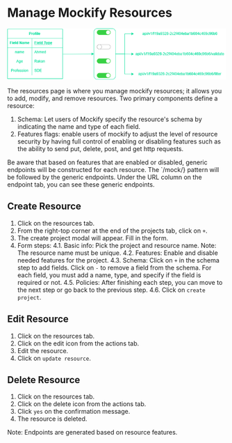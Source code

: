 # Manage Mockify Resources

![resources page](https://github.com/ARAldhafeeri/mockify-docs/blob/main/imgs/resourcespage.png?raw=true)

The resources page is where you manage mockify resources; it allows you to add, modify, and remove resources.  Two primary components define a resource:

1. Schema: Let users of Mockify specify the resource's schema by indicating the name and type of each field.
2. Features flags: enable users of mockify to adjust the level of resource security by having full control of enabling or disabling features such as the  ability to send put, delete, post, and get http requests.


Be aware that based on features that are enabled or disabled, generic endpoints will be constructed for each resource. The `<domainName>/mock/<resourceUID>} pattern will be followed by the generic endpoints. Under the URL column on the endpoint tab, you can see these generic endpoints.

## Create Resource

1. Click on the resources tab.
2. From the right-top corner at the end of the projects tab, click on `+`.
3. The create project modal will appear. Fill in the form.
4. Form steps:
   4.1. Basic info: Pick the project and resource name. Note: The resource name must be unique.
   4.2. Features: Enable and disable needed features for the project.
   4.3. Schema: Click on `+` in the schema step to add fields. Click on `-` to remove a field from the schema. For each field, you must add a name, type, and specify if the field is required or not.
   4.5. Policies: After finishing each step, you can move to the next step or go back to the previous step.
   4.6. Click on `create project`.

## Edit Resource

1. Click on the resources tab.
2. Click on the edit icon from the actions tab.
3. Edit the resource.
4. Click on `update resource`.

## Delete Resource

1. Click on the resources tab.
2. Click on the delete icon from the actions tab.
3. Click `yes` on the confirmation message.
4. The resource is deleted.

Note: Endpoints are generated based on resource features.

